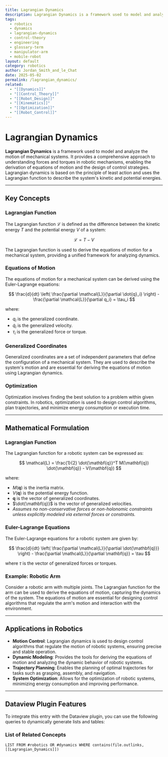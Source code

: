 ```yaml
---
title: Lagrangian Dynamics
description: Lagrangian Dynamics is a framework used to model and analyze the motion of mechanical systems, providing a comprehensive approach to understanding forces and torques in robotic mechanisms.
tags:
  - robotics
  - dynamics
  - lagrangian-dynamics
  - control-theory
  - engineering
  - glossary-term
  - manipulator-arm
  - mobile-robot
layout: default
category: robotics
author: Jordan_Smith_and_le_Chat
date: 2025-05-02
permalink: /lagrangian_dynamics/
related:
  - "[[Dynamics]]"
  - "[[Control_Theory]]"
  - "[[Robot_Design]]"
  - "[[Kinematics]]"
  - "[[Optimization]]"
  - "[[Robot_Control]]"
---
```


# Lagrangian Dynamics

**Lagrangian Dynamics** is a framework used to model and analyze the motion of mechanical systems. It provides a comprehensive approach to understanding forces and torques in robotic mechanisms, enabling the derivation of equations of motion and the design of control strategies. Lagrangian dynamics is based on the principle of least action and uses the Lagrangian function to describe the system's kinetic and potential energies.

---

## Key Concepts

### Lagrangian Function

The Lagrangian function $\mathcal{L}$ is defined as the difference between the kinetic energy $T$ and the potential energy $V$ of a system:

$$
\mathcal{L} = T - V
$$

The Lagrangian function is used to derive the equations of motion for a mechanical system, providing a unified framework for analyzing dynamics.

### Equations of Motion

The equations of motion for a mechanical system can be derived using the Euler-Lagrange equations:

$$
\frac{d}{dt} \left( \frac{\partial \mathcal{L}}{\partial \dot{q}_i} \right) - \frac{\partial \mathcal{L}}{\partial q_i} = \tau_i
$$

where:
- $q_i$ is the generalized coordinate.
- $\dot{q}_i$ is the generalized velocity.
- $\tau_i$ is the generalized force or torque.

### Generalized Coordinates

Generalized coordinates are a set of independent parameters that define the configuration of a mechanical system. They are used to describe the system's motion and are essential for deriving the equations of motion using Lagrangian dynamics.

### Optimization

Optimization involves finding the best solution to a problem within given constraints. In robotics, optimization is used to design control algorithms, plan trajectories, and minimize energy consumption or execution time.

---

## Mathematical Formulation

### Lagrangian Function

The Lagrangian function for a robotic system can be expressed as:

$$
\mathcal{L} = \frac{1}{2} \dot{\mathbf{q}}^T M(\mathbf{q}) \dot{\mathbf{q}} - V(\mathbf{q})
$$

where:
- $M(\mathbf{q})$ is the inertia matrix.
- $V(\mathbf{q})$ is the potential energy function.
- $\mathbf{q}$ is the vector of generalized coordinates.
- $\dot{\mathbf{q}}$ is the vector of generalized velocities.
- *Assumes no non-conservative forces or non-holonomic constraints unless explicitly modeled via external forces or constraints.*

### Euler-Lagrange Equations

The Euler-Lagrange equations for a robotic system are given by:

$$
\frac{d}{dt} \left( \frac{\partial \mathcal{L}}{\partial \dot{\mathbf{q}}} \right) - \frac{\partial \mathcal{L}}{\partial \mathbf{q}} = \tau
$$

where $\tau$ is the vector of generalized forces or torques.

### Example: Robotic Arm

Consider a robotic arm with multiple joints. The Lagrangian function for the arm can be used to derive the equations of motion, capturing the dynamics of the system. The equations of motion are essential for designing control algorithms that regulate the arm's motion and interaction with the environment.

---

## Applications in Robotics

- **Motion Control**: Lagrangian dynamics is used to design control algorithms that regulate the motion of robotic systems, ensuring precise and stable operation.
- **Dynamic Modeling**: Provides the tools for deriving the equations of motion and analyzing the dynamic behavior of robotic systems.
- **Trajectory Planning**: Enables the planning of optimal trajectories for tasks such as grasping, assembly, and navigation.
- **System Optimization**: Allows for the optimization of robotic systems, minimizing energy consumption and improving performance.

---

## Dataview Plugin Features

To integrate this entry with the Dataview plugin, you can use the following queries to dynamically generate lists and tables:

### List of Related Concepts

```dataview
LIST FROM #robotics OR #dynamics WHERE contains(file.outlinks, [[Lagrangian_Dynamics]])
